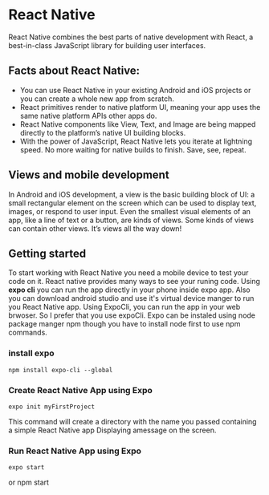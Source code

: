 # React Native
React Native combines the best parts of native development with React, a best-in-class JavaScript library for building user interfaces. 

## Facts about React Native:
- You can use React Native in your existing Android and iOS projects or you can create a whole new app from scratch.
- React primitives render to native platform UI, meaning your app uses the same native platform APIs other apps do.
- React Native components like View, Text, and Image are being mapped directly to the platform’s native UI building blocks.
- With the power of JavaScript, React Native lets you iterate at lightning speed. No more waiting for native builds to finish. Save, see, repeat.

## Views and mobile development
In Android and iOS development, a view is the basic building block of UI: a small rectangular element on the screen which can be used to display text, images, or respond to user input. Even the smallest visual elements of an app, like a line of text or a button, are kinds of views. Some kinds of views can contain other views. It’s views all the way down!

## Getting started
To start working with React Native you need a mobile device to test your code on it. React native provides many ways to see your runing code. Using **expo cli** you can run the app directly in your phone inside expo app. Also you can download android studio and use it's virtual device manger to run you React Native app. Using ExpoCli, you can run the app in your web brwoser. So I prefer that you use expoCli. Expo can be instaled using node package manger npm though you have to install node first to use npm commands.

### install expo
    npm install expo-cli --global

### Create React Native App using Expo
    expo init myFirstProject
This command will create a directory with the name you passed containing a simple React Native app Displaying amessage on the screen.

### Run React Native App using Expo
    expo start 
or
    npm start
